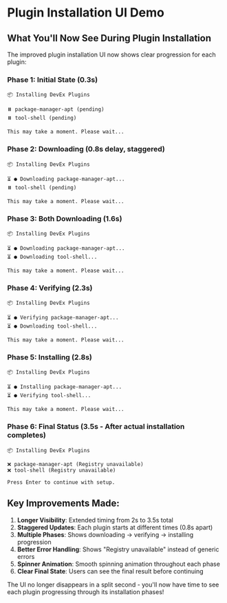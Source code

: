 # Plugin Installation UI Demo

## What You'll Now See During Plugin Installation

The improved plugin installation UI now shows clear progression for each plugin:

### Phase 1: Initial State (0.3s)
```
📦 Installing DevEx Plugins

⏸️ package-manager-apt (pending)
⏸️ tool-shell (pending)

This may take a moment. Please wait...
```

### Phase 2: Downloading (0.8s delay, staggered)
```
📦 Installing DevEx Plugins

⏳ ● Downloading package-manager-apt...
⏸️ tool-shell (pending)

This may take a moment. Please wait...
```

### Phase 3: Both Downloading (1.6s)
```
📦 Installing DevEx Plugins

⏳ ● Downloading package-manager-apt...
⏳ ● Downloading tool-shell...

This may take a moment. Please wait...
```

### Phase 4: Verifying (2.3s)
```
📦 Installing DevEx Plugins

⏳ ● Verifying package-manager-apt...
⏳ ● Downloading tool-shell...

This may take a moment. Please wait...
```

### Phase 5: Installing (2.8s)
```
📦 Installing DevEx Plugins

⏳ ● Installing package-manager-apt...
⏳ ● Verifying tool-shell...

This may take a moment. Please wait...
```

### Phase 6: Final Status (3.5s - After actual installation completes)
```
📦 Installing DevEx Plugins

❌ package-manager-apt (Registry unavailable)
❌ tool-shell (Registry unavailable)

Press Enter to continue with setup.
```

## Key Improvements Made:

1. **Longer Visibility**: Extended timing from 2s to 3.5s total
2. **Staggered Updates**: Each plugin starts at different times (0.8s apart)
3. **Multiple Phases**: Shows downloading → verifying → installing progression
4. **Better Error Handling**: Shows "Registry unavailable" instead of generic errors
5. **Spinner Animation**: Smooth spinning animation throughout each phase
6. **Clear Final State**: Users can see the final result before continuing

The UI no longer disappears in a split second - you'll now have time to see each plugin progressing through its installation phases!